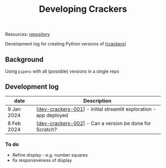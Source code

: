 ﻿---
backlinks:
- title: Python
  url: /sense/Python/python.html
- title: CASA Gallery
  url: /sense/CASA/casa-gallery.html
tags: teaching, teaching-digital-technologies, teaching-mathematics, python
title: Developing Crackers
type: note
---
Resources: [repository](https://github.com/djplaner/crackers)

Development log for creating Python versions of [[crackers]]

## Background

Using `pipenv` with all (possible) versions in a single repo

## Development log

| date | Description |
| --- | --- |
| 9 Jan 2024 | [[dev-crackers-001]] - initial streamlit exploration - app deployed |
| 8 Feb 2024 | [[dev-crackers-002]] - Can a version be done for Scratch? |

### To do

- Refine display - e.g. number squares
- fix responsiveness of display

[//begin]: # "Autogenerated link references for markdown compatibility"
[crackers]: ../Teaching/Mathematics/crackers "Crackers"
[dev-crackers-001]: dev-crackers-001 "Crackers - dev log 1"
[dev-crackers-002]: dev-crackers-002 "Developing Crackers - log 2 - Scratch"
[//end]: # "Autogenerated link references"
